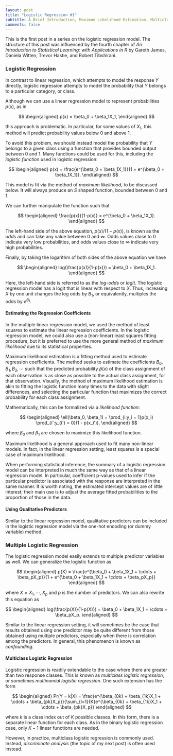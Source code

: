 ```yaml
---
layout: post
title: "Logistic Regression #1"
subtitle: A Brief Introduction, Maximum Likelihood Estimation, Multiclass Logistic Regression, and More
comments: false
---
```


This is the first post in a series on the logistic regression model.  The structure of this post was influenced by the fourth chapter of *An Introduction to Statistical Learning: with Applications in R* by Gareth James, Daniela Witten, Trevor Hastie, and Robert Tibshirani.

### Logistic Regression

In contrast to linear regression, which attempts to model the response $Y$ directly, logistic regression attempts to model the probability that $Y$ belongs to a particular category, or class.

Although we can use a linear regression model to represent probabilities $p(x)$, as in 

$$
\begin{aligned} 
p(x) = \beta_0 + \beta_1X_1,
\end{aligned}
$$

this approach is problematic.  In particular, for some values of $X_1$, this method will predict probability values below 0 and above 1.

To avoid this problem, we should instead model the probability that $Y$ belongs to a given class using a function that provides bounded output between 0 and 1.  Many functions could be used for this, including the *logistic function* used in logistic regression:

$$
\begin{aligned} 
p(x) = \frac{e^{\beta_0 + \beta_1X_1}}{1 + e^{\beta_0 + \beta_1X_1}}.
\end{aligned}
$$

This model is fit via the method of *maximum likelihood*, to be discussed below.  It will always produce an $S$ shaped function, bounded between 0 and 1.

We can further manipulate the function such that 

$$
\begin{aligned} 
\frac{p(x)}{1-p(x)} = e^{\beta_0 + \beta_1X_1}.
\end{aligned}
$$

The left-hand side of the above equation, $p(x) / (1 - p(x))$, is known as the *odds* and can take any value between 0 and $\infty$.  Odds values close to 0 indicate very low probabilities, and odds values close to $\infty$ indicate very high probabilities.

Finally, by taking the logarithm of both sides of the above equation we have

$$
\begin{aligned} 
log(\frac{p(x)}{1-p(x)}) = \beta_0 + \beta_1X_1.
\end{aligned}
$$

Here, the left-hand side is referred to as the *log-odds* or *logit*.  The logistic regression model has a logit that is linear with respect to $X$.  Thus, increasing $X$ by one unit changes the log odds by $B_1$, or equivalently, multiples the odds by $e^{B_1}$. 

#### Estimating the Regression Coefficients

In the multiple linear regression model, we used the method of least squares to estimate the linear regression coefficients.  In the logistic regression model, we could also use a (non-linear) least squares fitting procedure, but it is preferred to use the more general method of *maximum likelihood* due to its statistical properties.

Maximum likelihood estimation is a fitting method used to estimate regression coefficients.  The method seeks to estimate the coefficients $B_0, B_1, B_2, \cdots$ such that the predicted probability $\hat{p}(x)$ of the class assignment of each observation is as close as possible to the actual class assignment, for that observation.  Visually, the method of maximum likelihood estimation is akin to fitting the logistic function many times to the data with slight differences, and selecting the particular function that maximizes the correct probability for each class assignment.

Mathematically, this can be formalized via a *likelihood function*:

$$
\begin{aligned} 
\ell(\beta_0, \beta_1) = \prod_{i:y_i = 1}p(x_i) \prod_{i':y_{i'} = 0}(1 - p(x_i')),
\end{aligned}
$$

where $\beta_0$ and $\beta_1$ are chosen to maximize this likelihood function.

Maximum likelihood is a general approach used to fit many non-linear models.  In fact, in the linear regression setting, least squares is a special case of maximum likelihood.

When performing statistical inference, the summary of a logistic regression model can be interpreted in much the same way as that of a linear regression model.  In particular, coefficient p-values used to infer if the particular predictor is associated with the response are interpreted in the same manner.  It is worth noting, the estimated intercept values are of little interest; their main use is to adjust the average fitted probabilities to the proportion of those in the data.

#### Using Qualitative Predictors

Similar to the linear regression model, qualitative predictors can be included in the logistic regression model via the one-hot encoding (or dummy variable) method.

### Multiple Logistic Regression

The logistic regression model easily extends to multiple predictor variables as well.  We can generalize the logistic function as 

$$
\begin{aligned} 
p(X) = \frac{e^{\beta_0 + \beta_1X_1 + \cdots + \beta_pX_p}}{1 + e^{\beta_0 + \beta_1X_1 + \cdots + \beta_pX_p}}
\end{aligned}
$$

where $X = X_1, \cdots, X_p$ and $p$ is the number of predictors.  We can also rewrite this equation as

$$
\begin{aligned} 
log(\frac{p(X)}{1-p(X)}) = \beta_0 + \beta_1X_1 + \cdots + \beta_pX_p.
\end{aligned}
$$

Similar to the linear regression setting, it will sometimes be the case that results obtained using one predictor may be quite different from those obtained using multiple predictors, especially when there is correlation among the predictors.  In general, this phenomenon is known as *confounding*.

#### Multiclass Logistic Regression

Logistic regression is readily extendable to the case where there are greater than two response classes.  This is known as *multiclass logistic regression*, or sometimes *multinomial logistic regression*.  One such extension has the form

$$
\begin{aligned} 
Pr(Y = k|X) = \frac{e^{\beta_{0k} + \beta_{1k}X_1 + \cdots + \beta_{pk}X_p}}{\sum_{l=1}{K}e^{\beta_{0k} + \beta_{1k}X_1 + \cdots + \beta_{pk}X_p}}
\end{aligned}
$$

where $k$ is a class index out of $K$ possible classes.  In this form, there is a separate linear function for each class.  As in the binary logistic regression case, only $K-1$ linear functions are needed.

However, in practice, multiclass logistic regression is commonly used.  Instead, *discriminate analysis* (the topic of my next post) is often used instead.
